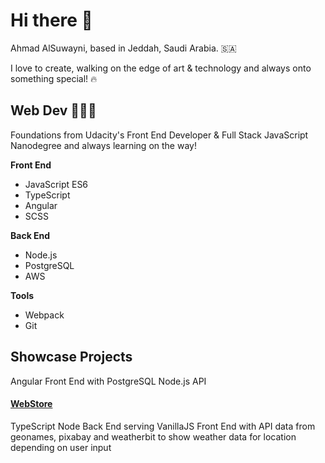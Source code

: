 # Hi there 👋

Ahmad AlSuwayni, based in Jeddah, Saudi Arabia. 🇸🇦 

I love to create, walking on the edge of art & technology and always onto something special! 🔥

## Web Dev 🧑🏻‍💻

Foundations from Udacity's Front End Developer & Full Stack JavaScript Nanodegree
and always learning on the way!

**Front End**
- JavaScript ES6
- TypeScript
- Angular
- SCSS

**Back End**
- Node.js
- PostgreSQL
- AWS

**Tools**
- Webpack
- Git

## Showcase Projects

Angular Front End with PostgreSQL Node.js API

#### [WebStore]([https://github.com/SteveOverSea/Pokedex](https://github.com/AhmedALSuwayni/my-store))

TypeScript Node Back End serving VanillaJS Front End with API data from geonames, pixabay and weatherbit to show weather data for location depending on user input
